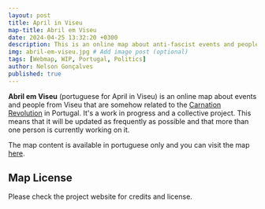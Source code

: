 ```yaml
---
layout: post
title: April in Viseu
map-title: Abril em Viseu
date: 2024-04-25 13:32:20 +0300
description: This is an online map about anti-fascist events and people from Viseu (Portugal)
img: abril-em-viseu.jpg # Add image post (optional)
tags: [Webmap, WIP, Portugal, Politics]
author: Nelson Gonçalves
published: true
---
```


**Abril em Viseu** (portuguese for April in Viseu) is an online map about events and people from Viseu that are somehow related to the [Carnation Revolution](https://en.wikipedia.org/wiki/Carnation_Revolution) in Portugal. It's a work in progress and a collective project. This means that it will be updated as frequently as possible and that more than one person is currently working on it.

The map content is available in portuguese only and you can visit the map [here](https://abrilemviseu.pt/).

## Map License
Please check the project website for credits and license.

